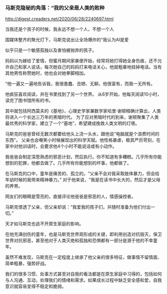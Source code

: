 ### 马斯克隐秘的角落：“我的父亲是人类的败种
http://digest.creaders.net/2020/06/28/2240697.html

当我还是个孩子的时候，我永远不想一个人，不想一个人

国媒体整齐的聚光灯下，马斯克说出让全场爆炸的“我认为AI是爱

似乎只是一个敏感孤独以及害怕被抛弃的孩子。

妈妈以为嫁给了爱情，但蜜月期间家暴便开始，经常将她打得她全身伤痕，还不允许自己和家人说话，每次她自己的妈妈打来电话关心，他就粗暴地挂掉电话。当有其他男性称赞她时，他也会对她拳脚相加。

“他一遍又一遍地告诉我，我很愚蠢、丑陋、无聊。他很富有，而我一无所有。

他疯狂喜欢阅读，并在书里找到了另一个世界。
从6岁开始，他每天阅读10小时，读完了图书馆所有的书，

其中就包括阿西莫夫的《基地》，心理史学家兼数学家哈里·谢顿精确计算出，人类将进入一个长达三万年的黑暗时代。
为了应对黑暗时代的到来，谢顿聚集了人类最优秀的科学家，建立了一个“基地”，希望建成挽救人类文明的灯塔。

马斯克的爸爸曾经无数次都要给他头上浇一头水，跟他说“电脑就是个浪费时间的东西”。
父亲也会嘲笑小时候展现出的科学天赋。他性格暴虐，极其严厉苛刻，在家中对他训话时，会要求他4个小时不能说话或有小动作。

我爸爸会制定深思熟虑的邪恶计划，然后执行。你不知道有多糟糕。几乎所有你能想到的犯罪，他都去做了。几乎所有你能想到的坏事，他都做了。

在马斯克的口中，童年是痛苦的、孤立的。“父亲不会对我采取肢体暴力，但会给年幼时候的我带来精神暴力。”
对于他来说，“我是在读书中长大的，然后才是父母的养育。

网友们的眼睛是雪亮的，直接评论他爸爸是邪恶的人，情感操控者。

马斯克恨透了父亲，但父亲却说：“我爱我的孩子们，并随时准备为他们付出一切。”

天才如马斯克也逃不开原生家庭的影响。

在他充满创伤的童年，也是马斯克世界观形成的关键，即利用创造对抗毁灭，保卫世界对抗邪恶，甚至他对于人类灭绝和孤独和恐惧都有一部分是源于他的不幸童年。

虽然不难发现，马斯克在一定程度上继承了他父亲的很多特征，做事情不留情面、简单粗暴，强势好战。

我们的很多习惯、处事方式甚至对自我的看法都是在原生家庭中习得的，包括如何与人沟通、互动，处理我们的情绪和需求。如果成长过程中缺乏安全感和爱，自我意识就容易变得不稳定和脆弱。
